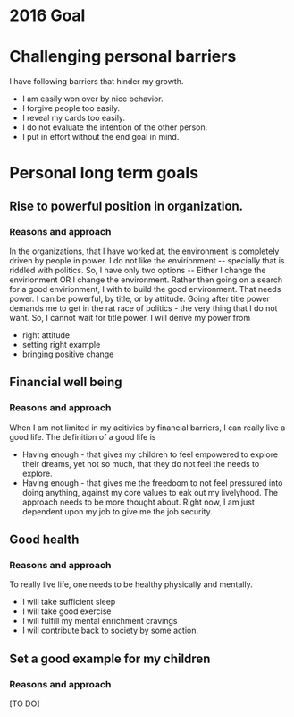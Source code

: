 # 2016 Goal
# Challenging personal barriers

I have following barriers that hinder my growth.
* I am easily won over by nice behavior.
* I forgive people too easily.
* I reveal my cards too easily.
* I do not evaluate the intention of the other person.
* I put in effort without the end goal in mind.

# Personal long term goals
## Rise to powerful position in organization.
### Reasons and approach
In the organizations, that I have worked at, the environment is completely driven by people in power.
I do not like the envirionment -- specially that is riddled with politics.
So, I have only two options -- Either I change the envirionment OR I change the environment.
Rather then going on a search for a good envirionment, I with to build the good environment. That needs power.
I can be powerful, by title, or by attitude.
Going after title power demands me to get in the rat race of politics -  the very thing that I do not want.
So, I cannot wait for title power.
I will derive my power from 
* right attitude
* setting right example
* bringing positive change

## Financial well being
### Reasons and approach
When I am not limited in my acitivies by financial barriers, I can really live a good life.
The definition of a good life is
* Having enough - that gives my children to feel empowered to explore their dreams, yet not so much, that they do not feel the needs to explore.
* Having enough - that gives me the freedoom to not feel pressured into doing anything, against my core values to eak out my livelyhood.
The approach needs to be more thought about. Right now, I am just dependent upon my job to give me the job security.

## Good health
### Reasons and approach
To really live life, one needs to be healthy physically and mentally.
* I will take sufficient sleep
* I will take good exercise
* I will fulfill my mental enrichment cravings
* I will contribute back to society by some action.

## Set a good example for my children
### Reasons and approach
[TO DO]
